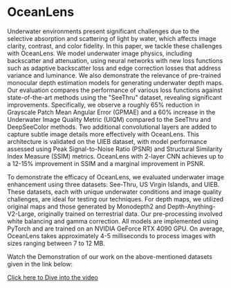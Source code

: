 # OceanLens
Underwater environments present significant challenges due to the selective absorption and scattering of light by water, which affects image clarity, contrast, and color fidelity. In this paper, we tackle these challenges with OceanLens. We model underwater image physics, including backscatter and attenuation, using neural networks with new loss functions such as adaptive backscatter loss and edge correction losses that address variance and luminance. We also demonstrate the relevance of pre-trained monocular depth estimation models for generating underwater depth maps. Our evaluation compares the performance of various loss functions against state-of-the-art methods using the "SeeThru" dataset, revealing significant improvements. Specifically, we observe a roughly 65% reduction in Grayscale Patch Mean Angular Error (GPMAE) and a 60% increase in the Underwater Image Quality Metric (UIQM) compared to the SeeThru and DeepSeeColor methods. Two additional convolutional layers are added to capture subtle image details more effectively with OceanLens. This architecture is validated on the UIEB dataset, with model performance assessed using Peak Signal-to-Noise Ratio (PSNR) and Structural Similarity Index Measure (SSIM) metrics. OceanLens with 2-layer CNN achieves up to a 12-15% improvement in SSIM and a marginal improvement in PSNR. 

To demonstrate the efficacy of OceanLens, we evaluated underwater image enhancement using three datasets: See-Thru, US Virgin Islands, and UIEB. These datasets, each with unique underwater conditions and image quality challenges, are ideal for testing our techniques. For depth maps, we utilized original maps and those generated by Monodepth2 and Depth-Anything-V2-Large, originally trained on terrestrial data. Our pre-processing involved white balancing and gamma correction. All models are implemented using PyTorch and are trained on an NVIDIA GeForce RTX 4090 GPU. On average, OceanLens takes approximately 4-5 milliseconds to process images with sizes ranging between 7 to 12 MB.

Watch the Demonstration of our work on the above-mentioned datasets given in the  link below:

[Click here to Dive into the video](https://drive.google.com/drive/folders/1ekX5J3ZiYKjqTK49yKgqYoCv-ASneabM?usp=sharing)

